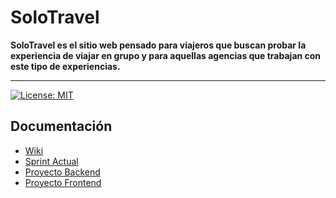 # SoloTravel

**SoloTravel es el sitio web pensado para viajeros que buscan probar la experiencia de viajar en grupo y para aquellas agencias que trabajan con este tipo de experiencias.**

---

[![License: MIT](https://img.shields.io/badge/License-MIT-yellow.svg)](https://opensource.org/licenses/MIT)

## Documentación
- [Wiki](https://github.com/FranSpinelli/SoloTravel-documentation/wiki)
- [Sprint Actual](https://github.com/FranSpinelli/SoloTravel-documentation/wiki/Prueba-de-Concepto)
- [Proyecto Backend](https://github.com/nicoruiz/SoloTravel-WebApp)
- [Proyecto Frontend](https://github.com/FranSpinelli/SoloTravel-backend)
